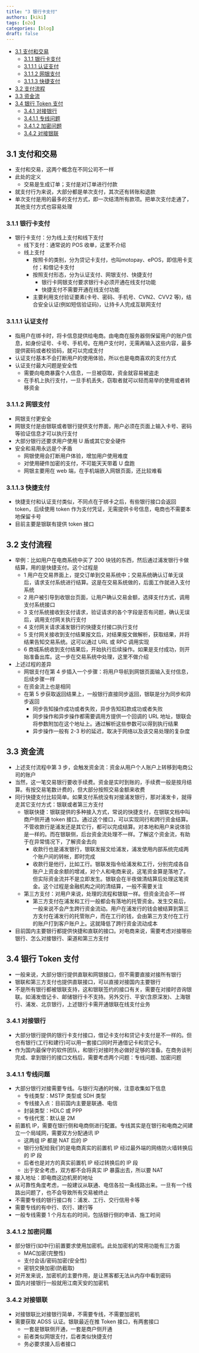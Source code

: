 ```yaml
---
title: "3 银行卡支付"
authors: [kiki]
tags: [o2o]
categories: [blog]
draft: false
---
```


- [3.1 支付和交易](#31-%e6%94%af%e4%bb%98%e5%92%8c%e4%ba%a4%e6%98%93)
  - [3.1.1 银行卡支付](#311-%e9%93%b6%e8%a1%8c%e5%8d%a1%e6%94%af%e4%bb%98)
  - [3.1.1.1 认证支付](#3111-%e8%ae%a4%e8%af%81%e6%94%af%e4%bb%98)
  - [3.1.1.2 网银支付](#3112-%e7%bd%91%e9%93%b6%e6%94%af%e4%bb%98)
  - [3.1.1.3 快捷支付](#3113-%e5%bf%ab%e6%8d%b7%e6%94%af%e4%bb%98)
- [3.2 支付流程](#32-%e6%94%af%e4%bb%98%e6%b5%81%e7%a8%8b)
- [3.3 资金流](#33-%e8%b5%84%e9%87%91%e6%b5%81)
- [3.4 银行 Token 支付](#34-%e9%93%b6%e8%a1%8c-token-%e6%94%af%e4%bb%98)
  - [3.4.1 对接银行](#341-%e5%af%b9%e6%8e%a5%e9%93%b6%e8%a1%8c)
  - [3.4.1.1 专线问题](#3411-%e4%b8%93%e7%ba%bf%e9%97%ae%e9%a2%98)
  - [3.4.1.2 加密问题](#3412-%e5%8a%a0%e5%af%86%e9%97%ae%e9%a2%98)
  - [3.4.2 对接银联](#342-%e5%af%b9%e6%8e%a5%e9%93%b6%e8%81%94)

## 3.1 支付和交易

- 支付和交易，这两个概念在不同公司不一样
- 此处的定义
  - 交易是生成订单；支付是对订单进行付款
- 就支付行为来说，大部分都是单次支付，其次还有转账和退款
- 单次支付是用的最多的支付方式，即一次结清所有款项。把单次支付走通了，其他支付方式也容易处理

### 3.1.1 银行卡支付

- 银行卡支付：分为线上支付和线下支付
  - 线下支付：通常说的 POS 收单，这里不介绍
  - 线上支付
    - 按照卡的类别，分为贷记卡支付，也叫motopay、ePOS，即信用卡支付；和借记卡支付
    - 按照支付形态，分为认证支付、网银支付、快捷支付
      - 银行卡网银支付要求银行卡必须开通在线支付功能
      - 快捷支付不需要开通在线支付功能
    - 主要利用支付验证要素(卡号、密码、手机号、CVN2、CVV2 等)，结合安全认证(例如短信验证码)，让持卡人完成互联网支付

### 3.1.1.1 认证支付

- 指用户在绑卡时，将卡信息提供给电商。由电商在服务器侧保留用户的账户信息，如身份证号、卡号、手机号。在用户支付时，无需再输入这些内容，最多提供密码或者校验码，就可以完成支付
- 认证支付基本不会打断用户的使用体验，所以也是电商喜欢的支付方式
- 认证支付最大问题是安全性
  - 需要向电商暴露个人信息，一旦被窃取，资金就容易被盗走
  - 在手机上执行支付，一旦手机丢失，窃取者就可以轻而易举的使用或者转移资金

### 3.1.1.2 网银支付

- 网银支付更安全
- 网银支付是由银联或者银行提供支付界面，用户必须在页面上输入卡号、密码等验证信息才可以执行支付
- 大部分银行还要求用户使用 U 盾或其它安全硬件
- 安全和易用永远是个矛盾
  - 网银使用会打断用户体验，增加用户使用难度
  - 对使用硬件加密的支付，不可能天天带着 U 盘跑
  - 网银主要用在 web 端，在手机端嵌入网银页面，还比较难看

### 3.1.1.3 快捷支付

- 快捷支付和认证支付类似，不同点在于绑卡之后，有些银行接口会返回 token，后续使用 token 作为支付凭证，无需提供卡号信息，电商也不需要本地保留卡号
- 目前主要是银联有提供 token 接口

## 3.2 支付流程

- 举例：比如用户在电商系统中买了 200 块钱的东西，然后通过浦发银行卡做结算，用的是快捷支付。这个过程是
  - 1 用户在交易界面上，提交订单到交易系统中；交易系统确认订单无误后，请求支付系统进行结算。这是在交易系统做的，后面工作就进入支付系统
  - 2 用户被引导到收银台页面，让用户确认交易金额，选择支付方式，调用支付系统接口
  - 3 支付系统接收到支付请求，验证请求的各个字段是否有问题，确认无误后，调用支付网关执行支付
  - 4 支付网关请求浦发银行的快捷支付接口执行支付
  - 5 支付网关接收到支付结果报文后，对结果报文做解析，获取结果，并将结果告知交易系统。这可以通过 URL 或 RPC 调用实现
  - 6 商城系统收到支付结果后，开始执行后续操作。如果是支付成功，则开始准备出库。这一步在交易系统中处理，这里不做介绍
- 上述过程的差异
  - 网银支付在第 4 步插入一个步骤：将用户导航到网银页面输入支付信息，后续步骤一样
  - 在资金流上也是相同
  - 在第 5 步获取返回结果上，一般银行直接同步返回，银联是分为同步和异步返回
    - 同步告知操作成功或者失败，异步告知扣款成功或者失败
    - 同步操作和异步操作都需要调用方提供一个回调的 URL 地址，银联会将参数附加在这个地址上。通过解析这些参数可以得到执行结果
    - 异步操作一般有 2-3 秒的延迟，取决于网络以及该交易处理的复杂度

## 3.3 资金流

- 上述支付流程中第 3 步，会触发资金流：资金从用户个人账户上转移到电商公司的账户
- 当然，这一笔交易银行要收手续费。资金是实时到账的，手续费一般是按月结算。有按交易笔数计费的，但大部分按照交易金额来收费
- 同行快捷支付比较简单。如果支付系统没有对接浦发银行，那对浦发卡，就得走其它支付方式：银联或者第三方支付
  - 银联快捷：银联提供的多种接入方式，常说的快捷支付，在银联文档中叫商户侧开通 token 接口。通过这个接口，可以实现同行和跨行资金结算。不管收款行是浦发还是其它行，都可以完成结算。对本地和用户来说体验是一样的。而在银联侧，后台资金流处理不一样。了解这个资金流，有助于在异常情况下，了解资金去向
    - 收款行也是浦发银行，银联发报文给浦发，浦发使用内部系统完成两个账户间的转帐，即时完成
    - 收款行是他行，比如工行。银联发指令给浦发和工行，分别完成各自账户上资金余额的增减，对个人和电商来说，这笔资金算是落地了。但实际资金流并不是立即发生。银联会在半夜做清结算后处理这笔资金。这个过程是金融机构之间的清结算，一般不需要关注
  - 第三方支付：对用户来说，处理的流程和银联一样。但资金流会不一样
    - 第三方支付在浦发和工行一般都会有落地的托管资金。发生交易后，一般来说不会产生跨行资金流动。用户在浦发行的钱会被结算到第三方支付在浦发行的托管账户，而在工行的钱，会由第三方支付在工行的账户打到客户账户上。这就降低了跨行资金流动成本
- 目前国内主要银行都提供快捷和直联的接口。对电商来说，需要考虑对接哪些银行、怎么对接银行、渠道和第三方支付

## 3.4 银行 Token 支付

- 一般来说，大部分银行提供直联和网银接口，但不需要直接对接所有银行
- 银联和第三方支付也提供直联接口，可以直接对接国内主要银行
- 不是所有银行都被银联支持，这和银联签约的接口有关，需要在对接时咨询银联。如浦发借记卡、邮储银行卡不支持。另外交行、平安(含原深发)、上海银行、浦发、北京银行，上述银行卡需开通银联在线支付业务

### 3.4.1 对接银行

- 大部分银行提供的银行卡支付接口，借记卡支付和贷记卡支付是不一样的。但也有银行(工行和建行)可以用一套接口同时开通借记卡和贷记卡。
- 作为国内最保守的软件团队，和银行对接时务必做好足够的准备。在商务谈判完成、拿到银行的接口文档后，需要考虑两个问题：专线问题、加密问题

### 3.4.1.1 专线问题

- 大部分银行对接需要专线。与银行沟通的时候，注意收集如下信息
  - 专线类型：MSTP 类型或 SDH 类型
  - 专线接入点：目前国内主要是联通、电信
  - 封装类型：HDLC 或 PPP
  - 专线代宽：默认是 2M
- 前置机 IP，需要在银行侧和电商侧进行配置。专线其实是在银行和电商之间建立一个局域网，需要双方分配通讯 IP
  - 这两组 IP 都是 NAT 后的 IP
  - 银行分配给我们的是电商真实的前置机 IP 经过最外端的网络防火墙转换后的 IP 段
  - 后者也是对方的真实前置机 IP 经过转换后的 IP 段
  - 出于安全考虑，双方都不会将真实 IP 暴露出去，所以要 NAT
- 接入地址：即电商这边机房的地址
- 从可靠性角度考虑，一般建议从联通、电信各拉一条线路出来。一旦有一个线路出问题了，也不会导致所有交易被终止
- 不需要专线的银行接口有：浦发、工行、交行信用卡等
- 需要专线的有中行、农行、建行等
- 一般专线需要 1 个月左右的时间，包括银行侧的申请、施工时间

### 3.4.1.2 加密问题

- 部分银行(如中行)前置要求使用加密机。此处加密机的常用功能有三方面
  - MAC加密(完整性)
  - 支付会话/密码加密(安全性)
  - 密钥交换加密(防截取)
- 对开发来说，加密机的主要作用，是让黑客都无法从内存中看到密码
- 国内对接银行一般就用江南天安的加密机

### 3.4.2 对接银联

- 对接银联比对接银行简单，不需要专线，不需要加密机
- 需要获取 ADSS 认证。银联最近在推 Token 接口，有两套接口
  - 一套是银联侧开通，一套是商户侧开通
  - 前者类似网银支付，后者类似快捷支付
  - 务必要求接入后者接口
